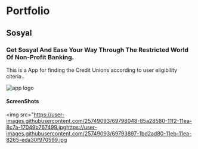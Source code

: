 # Portfolio


## Sosyal
### Get Sosyal And Ease Your Way Through The Restricted World Of Non-Profit Banking.

This is a App for finding the Credit Unions according to user eligibility citeria..

![app logo ](https://user-images.githubusercontent.com/25749093/69793782-eb8b0f00-11ea-11ea-991c-4971e7acffe6.png)

#### ScreenShots


<img src="https://user-images.githubusercontent.com/25749093/69798048-85a28580-11f2-11ea-8c7a-17049b767499.jpghttps://user-images.githubusercontent.com/25749093/69793897-1bd2ad80-11eb-11ea-8265-eda30f970599.jpg
